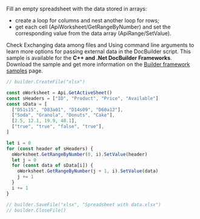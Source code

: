 Fill an empty spreadsheet with the data stored in arrays:

- create a loop for columns and nest another loop for rows;
- get each cell (ApiWorksheet/GetRangeByNumber) and set the corresponding value from the data array (ApiRange/SetValue).

Check Exchanging data among files and Using command line arguments to learn more options for passing external data in the DocBuilder script.
This sample is available for the **C++ and .Net DocBuilder Frameworks**.
Download the sample and get more information on the [Builder framework samples](../../../../Document%20Builder/Builder%20Framework/Builder%20framework%20samples/index.md) page.

```ts document-builder={"documentType": "cell", "editorConfig": {"customization": {"zoom": 60}}}
// builder.CreateFile("xlsx")

const oWorksheet = Api.GetActiveSheet()
const sHeaders = ["ID", "Product", "Price", "Available"]
const sData = [
  ["D51s15", "D83a01", "D14s09", "D60a12"],
  ["Soda", "Granola", "Donuts", "Cake"],
  [2.5, 12.1, 19.9, 48.1],
  ["true", "true", "false", "true"],
]

let i = 0
for (const header of sHeaders) {
  oWorksheet.GetRangeByNumber(0, i).SetValue(header)
  let j = 0
  for (const data of sData[i]) {
    oWorksheet.GetRangeByNumber(j + 1, i).SetValue(data)
    j += 1
  }
  i += 1
}

// builder.SaveFile("xlsx", "Spreadsheet with data.xlsx")
// builder.CloseFile()
```
